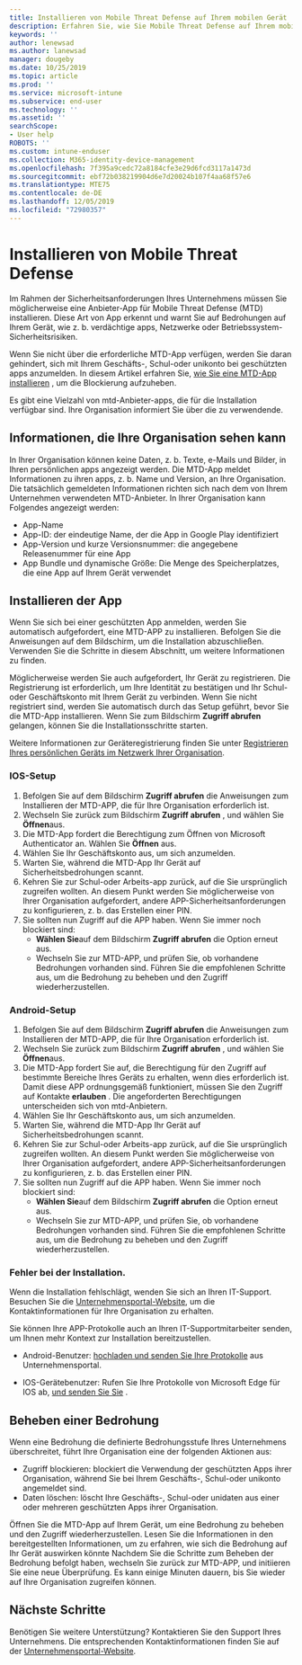```yaml
---
title: Installieren von Mobile Threat Defense auf Ihrem mobilen Gerät
description: Erfahren Sie, wie Sie Mobile Threat Defense auf Ihrem mobilen Gerät installieren.
keywords: ''
author: lenewsad
ms.author: lanewsad
manager: dougeby
ms.date: 10/25/2019
ms.topic: article
ms.prod: ''
ms.service: microsoft-intune
ms.subservice: end-user
ms.technology: ''
ms.assetid: ''
searchScope:
- User help
ROBOTS: ''
ms.custom: intune-enduser
ms.collection: M365-identity-device-management
ms.openlocfilehash: 7f395a9cedc72a8184cfe3e29d6fcd3117a1473d
ms.sourcegitcommit: ebf72b038219904d6e7d20024b107f4aa68f57e6
ms.translationtype: MTE75
ms.contentlocale: de-DE
ms.lasthandoff: 12/05/2019
ms.locfileid: "72980357"
---
```

# <a name="install-mobile-threat-defense"></a>Installieren von Mobile Threat Defense   

Im Rahmen der Sicherheitsanforderungen Ihres Unternehmens müssen Sie möglicherweise eine Anbieter-App für Mobile Threat Defense (MTD) installieren. Diese Art von App erkennt und warnt Sie auf Bedrohungen auf Ihrem Gerät, wie z. b. verdächtige apps, Netzwerke oder Betriebssystem-Sicherheitsrisiken.  

Wenn Sie nicht über die erforderliche MTD-App verfügen, werden Sie daran gehindert, sich mit Ihrem Geschäfts-, Schul-oder unikonto bei geschützten apps anzumelden. In diesem Artikel erfahren Sie, [wie Sie eine MTD-App installieren](set-up-mobile-threat-defense.md#install-app) , um die Blockierung aufzuheben.  

Es gibt eine Vielzahl von mtd-Anbieter-apps, die für die Installation verfügbar sind. Ihre Organisation informiert Sie über die zu verwendende. 


## <a name="information-your-organization-can-see"></a>Informationen, die Ihre Organisation sehen kann   

In Ihrer Organisation können keine Daten, z. b. Texte, e-Mails und Bilder, in Ihren persönlichen apps angezeigt werden. Die MTD-App meldet Informationen zu ihren apps, z. b. Name und Version, an Ihre Organisation. Die tatsächlich gemeldeten Informationen richten sich nach dem von Ihrem Unternehmen verwendeten MTD-Anbieter. In Ihrer Organisation kann Folgendes angezeigt werden:   

* App-Name  
* App-ID: der eindeutige Name, der die App in Google Play identifiziert  
* App-Version und kurze Versionsnummer: die angegebene Releasenummer für eine App  
* App Bundle und dynamische Größe: Die Menge des Speicherplatzes, die eine App auf Ihrem Gerät verwendet 


## <a name="install-app"></a>Installieren der App    
Wenn Sie sich bei einer geschützten App anmelden, werden Sie automatisch aufgefordert, eine MTD-APP zu installieren. Befolgen Sie die Anweisungen auf dem Bildschirm, um die Installation abzuschließen. Verwenden Sie die Schritte in diesem Abschnitt, um weitere Informationen zu finden.  
 
Möglicherweise werden Sie auch aufgefordert, Ihr Gerät zu registrieren. Die Registrierung ist erforderlich, um Ihre Identität zu bestätigen und Ihr Schul-oder Geschäftskonto mit Ihrem Gerät zu verbinden. Wenn Sie nicht registriert sind, werden Sie automatisch durch das Setup geführt, bevor Sie die MTD-App installieren. Wenn Sie zum Bildschirm **Zugriff abrufen** gelangen, können Sie die Installationsschritte starten.  

Weitere Informationen zur Geräteregistrierung finden Sie unter [Registrieren Ihres persönlichen Geräts im Netzwerk Ihrer Organisation](https://docs.microsoft.com/azure/active-directory/user-help/user-help-register-device-on-network).  

### <a name="ios-setup"></a>IOS-Setup  

1. Befolgen Sie auf dem Bildschirm **Zugriff abrufen** die Anweisungen zum Installieren der MTD-APP, die für Ihre Organisation erforderlich ist.   
2. Wechseln Sie zurück zum Bildschirm **Zugriff abrufen** , und wählen Sie **Öffnen**aus.  
3. Die MTD-App fordert die Berechtigung zum Öffnen von Microsoft Authenticator an. Wählen Sie **Öffnen** aus. 
4. Wählen Sie Ihr Geschäftskonto aus, um sich anzumelden. 
5. Warten Sie, während die MTD-App Ihr Gerät auf Sicherheitsbedrohungen scannt. 
6. Kehren Sie zur Schul-oder Arbeits-app zurück, auf die Sie ursprünglich zugreifen wollten. An diesem Punkt werden Sie möglicherweise von Ihrer Organisation aufgefordert, andere APP-Sicherheitsanforderungen zu konfigurieren, z. b. das Erstellen einer PIN.   
7. Sie sollten nun Zugriff auf die APP haben. Wenn Sie immer noch blockiert sind:  
    * **Wählen Sie**auf dem Bildschirm **Zugriff abrufen** die Option erneut aus.  
    * Wechseln Sie zur MTD-APP, und prüfen Sie, ob vorhandene Bedrohungen vorhanden sind. Führen Sie die empfohlenen Schritte aus, um die Bedrohung zu beheben und den Zugriff wiederherzustellen.    

### <a name="android-setup"></a>Android-Setup 

1. Befolgen Sie auf dem Bildschirm **Zugriff abrufen** die Anweisungen zum Installieren der MTD-APP, die für Ihre Organisation erforderlich ist.  
2. Wechseln Sie zurück zum Bildschirm **Zugriff abrufen** , und wählen Sie **Öffnen**aus.  
3. Die MTD-App fordert Sie auf, die Berechtigung für den Zugriff auf bestimmte Bereiche Ihres Geräts zu erhalten, wenn dies erforderlich ist. Damit diese APP ordnungsgemäß funktioniert, müssen Sie den Zugriff auf Kontakte **erlauben** . Die angeforderten Berechtigungen unterscheiden sich von mtd-Anbietern.  
4. Wählen Sie Ihr Geschäftskonto aus, um sich anzumelden.  
5. Warten Sie, während die MTD-App Ihr Gerät auf Sicherheitsbedrohungen scannt.  
6. Kehren Sie zur Schul-oder Arbeits-app zurück, auf die Sie ursprünglich zugreifen wollten. An diesem Punkt werden Sie möglicherweise von Ihrer Organisation aufgefordert, andere APP-Sicherheitsanforderungen zu konfigurieren, z. b. das Erstellen einer PIN.  
7. Sie sollten nun Zugriff auf die APP haben. Wenn Sie immer noch blockiert sind:  
    * **Wählen Sie**auf dem Bildschirm **Zugriff abrufen** die Option erneut aus.  
    * Wechseln Sie zur MTD-APP, und prüfen Sie, ob vorhandene Bedrohungen vorhanden sind. Führen Sie die empfohlenen Schritte aus, um die Bedrohung zu beheben und den Zugriff wiederherzustellen.  

### <a name="installation-failed"></a>Fehler bei der Installation.  

Wenn die Installation fehlschlägt, wenden Sie sich an Ihren IT-Support. Besuchen Sie die [Unternehmensportal-Website](https://go.microsoft.com/fwlink/?linkid=2010980), um die Kontaktinformationen für Ihre Organisation zu erhalten.  

Sie können Ihre APP-Protokolle auch an Ihren IT-Supportmitarbeiter senden, um Ihnen mehr Kontext zur Installation bereitzustellen.  
* Android-Benutzer: [hochladen und senden Sie Ihre Protokolle](https://docs.microsoft.com/intune-user-help/send-logs-to-your-it-admin-by-email-android) aus Unternehmensportal.   

* IOS-Gerätebenutzer: Rufen Sie Ihre Protokolle von Microsoft Edge für IOS ab, [und senden Sie Sie](https://docs.microsoft.com/intune/apps/manage-microsoft-edge#use-microsoft-edge-on-ios-to-access-managed-app-logs) .  

## <a name="resolve-a-threat"></a>Beheben einer Bedrohung  
Wenn eine Bedrohung die definierte Bedrohungsstufe Ihres Unternehmens überschreitet, führt Ihre Organisation eine der folgenden Aktionen aus:  
   
* Zugriff blockieren: blockiert die Verwendung der geschützten Apps ihrer Organisation, während Sie bei Ihrem Geschäfts-, Schul-oder unikonto angemeldet sind.  
* Daten löschen: löscht Ihre Geschäfts-, Schul-oder unidaten aus einer oder mehreren geschützten Apps ihrer Organisation.  

Öffnen Sie die MTD-App auf Ihrem Gerät, um eine Bedrohung zu beheben und den Zugriff wiederherzustellen. Lesen Sie die Informationen in den bereitgestellten Informationen, um zu erfahren, wie sich die Bedrohung auf Ihr Gerät auswirken könnte Nachdem Sie die Schritte zum Beheben der Bedrohung befolgt haben, wechseln Sie zurück zur MTD-APP, und initiieren Sie eine neue Überprüfung. Es kann einige Minuten dauern, bis Sie wieder auf Ihre Organisation zugreifen können.  

## <a name="next-steps"></a>Nächste Schritte  

Benötigen Sie weitere Unterstützung? Kontaktieren Sie den Support Ihres Unternehmens. Die entsprechenden Kontaktinformationen finden Sie auf der [Unternehmensportal-Website](https://go.microsoft.com/fwlink/?linkid=2010980).

